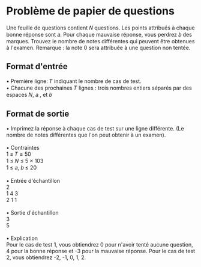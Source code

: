 # Problème de papier de questions
Une feuille de questions contient 𝑁 questions. Les points attribués à chaque bonne réponse
sont 𝑎. Pour chaque mauvaise réponse, vous perdrez 𝑏 des marques. Trouvez le nombre de
notes différentes qui peuvent être obtenues à l'examen.
Remarque : la note 0 sera attribuée à une question non tentée.

## Format d'entrée
• Première ligne: 𝑇 indiquant le nombre de cas de test. <br>
• Chacune des prochaines 𝑇 lignes : trois nombres entiers séparés par des espaces 𝑁, 𝑎 ,
et 𝑏

## Format de sortie
• Imprimez la réponse à chaque cas de test sur une ligne différente. (Le nombre de notes différentes que l'on peut obtenir à un examen). <br>
<br>
• Contraintes <br>
	1 ≤ 𝑇 ≤ 50 <br>
	1 ≤ 𝑁 ≤ 5 × 103 <br>
	1 ≤ 𝑎, 𝑏  ≤ 20 <br>
<br>
• Entrée d'échantillon <br>
2 <br>
1 4 3 <br>
2 1 1 <br>
<br>
• Sortie d'échantillon <br>
3 <br>
5 <br>
<br>
• Explication <br>
Pour le cas de test 1, vous obtiendrez 0 pour n'avoir tenté aucune question, 4 pour la bonne réponse et -3 pour la mauvaise réponse.
Pour le cas de test 2, vous obtiendrez -2, -1, 0, 1, 2.
